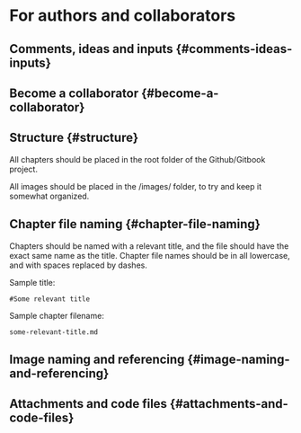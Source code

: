 # For authors and collaborators

## Comments, ideas and inputs {#comments-ideas-inputs}

## Become a collaborator {#become-a-collaborator}

## Structure {#structure}

All chapters should be placed in the root folder of the Github\/Gitbook project.

All images should be placed in the \/images\/ folder, to try and keep it somewhat organized.

## Chapter file naming {#chapter-file-naming}

Chapters should be named with a relevant title, and the file should have the exact same name as the title. Chapter file names should be in all lowercase, and with spaces replaced by dashes.

Sample title:

```
#Some relevant title
```

Sample chapter filename:

```
some-relevant-title.md
```

## Image naming and referencing {#image-naming-and-referencing}

## Attachments and code files {#attachments-and-code-files}

